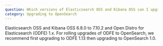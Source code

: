 ```yaml
---
question: Which versions of Elasticsearch OSS and Kibana OSS can I upgrade from to OpenSearch and OpenSearch Dashboards, directly?
category: Upgrading to OpenSearch
---
```

Elasticsearch OSS and Kibana OSS 6.8.0 to 7.10.2 and Open Distro for Elasticsearch (ODFE) 1.x. For rolling upgrades of ODFE to OpenSearch, we recommend first upgrading to ODFE 1.13 then upgrading to OpenSearch 1.0.
